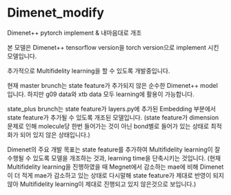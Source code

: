 # Dimenet_modify
Dimenet++ pytorch implement &amp; 내마음대로 개조

본 모델은 Dimenet++ tensorflow version을 torch version으로 implement 시킨 모델입니다.

추가적으로 Multifidelity learning을 할 수 있도록 개발중입니다.

현재 master brunch는 state feature가 추가되지 않은 순수한 Dimenet++ model 입니다. 하지만 g09 data와 xtb data 모두 learning에 활용이 가능합니다.

state_plus brunch는 state feature가 layers.py에 추가된 Embedding 부분에서 state feature가 추가될 수 있도록 개조된 모델입니다. 
(state feature가 dimension 문제로 인해 molecule당 한번 들어가는 것이 아닌 bond별로 들어가 있는 상태로 최적화가 되어 있지 않은 상태입니다.)

Dimenet의 주요 개발 목표는 state feature를 추가하여 Multifidelity learning이 잘 수행될 수 있도록 모델을 개조하는 것과, learning time을 단축시키는 것입니다.
(현재 Multifidelity learning을 진행하였을 때 Megnet에서 감소하는 mae에 비해 Dimenet이 더 적게 mae가 감소하고 있는 상태로 
다시말해 state feature가 제대로 반영이 되지 않아 Multifidelity learning이 제대로 진행되고 있지 않은것으로 보입니다.)

